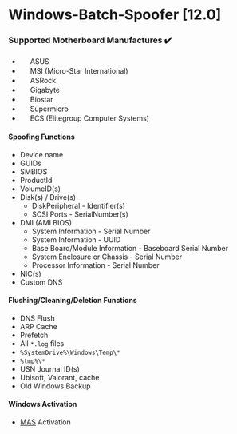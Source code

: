 # Windows-Batch-Spoofer [12.0]

### Supported Motherboard Manufactures ✔️
* <img src="https://external-content.duckduckgo.com/ip3/www.asus.com.ico" width="16" height="16"> ASUS
* <img src="https://external-content.duckduckgo.com/ip3/us.msi.com.ico" width="16" height="16"> MSI (Micro-Star International)
* <img src="https://external-content.duckduckgo.com/ip3/www.asrock.com.ico" width="16" height="16"> ASRock
* <img src="https://external-content.duckduckgo.com/ip3/www.gigabyte.com.ico" width="16" height="16"> Gigabyte
* <img src="https://external-content.duckduckgo.com/ip3/www.biostar-usa.com.ico" width="16" height="16"> Biostar
* <img src="https://external-content.duckduckgo.com/ip3/www.supermicro.com.ico" width="16" height="16"> Supermicro
* <img src="https://duckduckgo.com/i/c01ed58d.png" width="16" height="16"> ECS (Elitegroup Computer Systems)

#### Spoofing Functions
- Device name
- GUIDs
- SMBIOS
- ProductId
- VolumeID(s)
- Disk(s) / Drive(s)
  - DiskPeripheral - Identifier(s)
  - SCSI Ports - SerialNumber(s)
- DMI (AMI BIOS)
  - System Information - Serial Number
  - System Information - UUID
  - Base Board/Module Information - Baseboard Serial Number
  - System Enclosure or Chassis - Serial Number
  - Processor Information - Serial Number
- NIC(s)
- Custom DNS

#### Flushing/Cleaning/Deletion Functions
- DNS Flush
- ARP Cache
- Prefetch
- All `*.log` files
- `%SystemDrive%\Windows\Temp\*`
- `%tmp%\*`
- USN Journal ID(s)
- Ubisoft, Valorant, cache
- Old Windows Backup

#### Windows Activation
- [MAS](https://github.com/massgravel/Microsoft-Activation-Scripts) Activation
